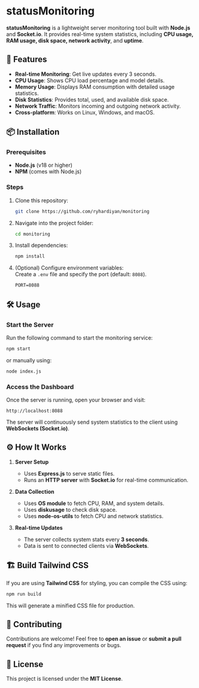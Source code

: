 # statusMonitoring 

**statusMonitoring** is a lightweight server monitoring tool built with **Node.js** and **Socket.io**. It provides real-time system statistics, including **CPU usage, RAM usage, disk space, network activity**, and **uptime**.

## 🚀 Features

- **Real-time Monitoring**: Get live updates every 3 seconds.
- **CPU Usage**: Shows CPU load percentage and model details.
- **Memory Usage**: Displays RAM consumption with detailed usage statistics.
- **Disk Statistics**: Provides total, used, and available disk space.
- **Network Traffic**: Monitors incoming and outgoing network activity.
- **Cross-platform**: Works on Linux, Windows, and macOS.

## 📦 Installation

### Prerequisites
- **Node.js** (v18 or higher)
- **NPM** (comes with Node.js)

### Steps
1. Clone this repository:
   ```bash
   git clone https://github.com/ryhardiyan/monitoring
   ```
2. Navigate into the project folder:
   ```bash
   cd monitoring
   ```
3. Install dependencies:
   ```bash
   npm install
   ```
4. (Optional) Configure environment variables:  
   Create a `.env` file and specify the port (default: `8088`).
   ```env
   PORT=8088
   ```

## 🛠 Usage

### Start the Server
Run the following command to start the monitoring service:
```bash
npm start
```
or manually using:
```bash
node index.js
```

### Access the Dashboard
Once the server is running, open your browser and visit:
```
http://localhost:8088
```
The server will continuously send system statistics to the client using **WebSockets (Socket.io)**.

## ⚙️ How It Works

1. **Server Setup**  
   - Uses **Express.js** to serve static files.
   - Runs an **HTTP server** with **Socket.io** for real-time communication.

2. **Data Collection**  
   - Uses **OS module** to fetch CPU, RAM, and system details.
   - Uses **diskusage** to check disk space.
   - Uses **node-os-utils** to fetch CPU and network statistics.

3. **Real-time Updates**  
   - The server collects system stats every **3 seconds**.
   - Data is sent to connected clients via **WebSockets**.

## 🏗 Build Tailwind CSS

If you are using **Tailwind CSS** for styling, you can compile the CSS using:
```bash
npm run build
```
This will generate a minified CSS file for production.

## 🤝 Contributing

Contributions are welcome! Feel free to **open an issue** or **submit a pull request** if you find any improvements or bugs.

## 📜 License

This project is licensed under the **MIT License**.
